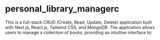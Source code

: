 # personal_library_managerc
This is a full-stack CRUD (Create, Read, Update, Delete) application built with Next.js, React.js, Tailwind CSS, and MongoDB. The application allows users to manage a collection of books, providing an intuitive interface to:
